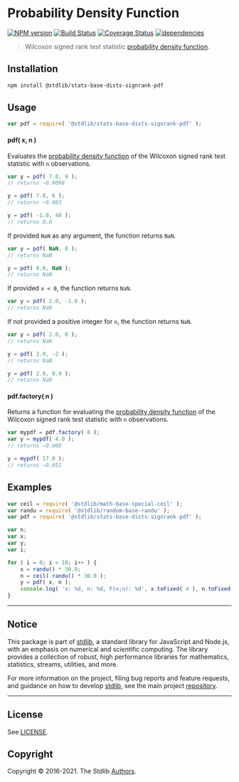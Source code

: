<!--

@license Apache-2.0

Copyright (c) 2020 The Stdlib Authors.

Licensed under the Apache License, Version 2.0 (the "License");
you may not use this file except in compliance with the License.
You may obtain a copy of the License at

   http://www.apache.org/licenses/LICENSE-2.0

Unless required by applicable law or agreed to in writing, software
distributed under the License is distributed on an "AS IS" BASIS,
WITHOUT WARRANTIES OR CONDITIONS OF ANY KIND, either express or implied.
See the License for the specific language governing permissions and
limitations under the License.

-->

# Probability Density Function

[![NPM version][npm-image]][npm-url] [![Build Status][test-image]][test-url] [![Coverage Status][coverage-image]][coverage-url] [![dependencies][dependencies-image]][dependencies-url]

> Wilcoxon signed rank test statistic [probability density function][pdf].

<section class="intro">

</section>

<!-- /.intro -->

<section class="installation">

## Installation

```bash
npm install @stdlib/stats-base-dists-signrank-pdf
```

</section>

<section class="usage">

## Usage

```javascript
var pdf = require( '@stdlib/stats-base-dists-signrank-pdf' );
```

#### pdf( x, n )

Evaluates the [probability density function][pdf] of the Wilcoxon signed rank test statistic with `n` observations.

```javascript
var y = pdf( 7.0, 9 );
// returns ~0.0098

y = pdf( 7.0, 6 );
// returns ~0.063

y = pdf( -1.0, 40 );
// returns 0.0
```

If provided `NaN` as any argument, the function returns `NaN`.

```javascript
var y = pdf( NaN, 8 );
// returns NaN

y = pdf( 0.0, NaN );
// returns NaN
```

If provided `x < 0`, the function returns `NaN`.

```javascript
var y = pdf( 2.0, -1.0 );
// returns NaN
```

If not provided a positive integer for `n`, the function returns `NaN`.

```javascript
var y = pdf( 2.0, 0 );
// returns NaN

y = pdf( 2.0, -2 );
// returns NaN

y = pdf( 2.0, 8.9 );
// returns NaN
```

#### pdf.factory( n )

Returns a function for evaluating the [probability density function][pdf] of the Wilcoxon signed rank test statistic with `n` observations.

```javascript
var mypdf = pdf.factory( 8 );
var y = mypdf( 4.0 );
// returns ~0.008

y = mypdf( 17.0 );
// returns ~0.051
```

</section>

<!-- /.usage -->

<section class="examples">

## Examples

<!-- eslint no-undef: "error" -->

```javascript
var ceil = require( '@stdlib/math-base-special-ceil' );
var randu = require( '@stdlib/random-base-randu' );
var pdf = require( '@stdlib/stats-base-dists-signrank-pdf' );

var n;
var x;
var y;
var i;

for ( i = 0; i < 10; i++ ) {
    x = randu() * 30.0;
    n = ceil( randu() * 30.0 );
    y = pdf( x, n );
    console.log( 'x: %d, n: %d, F(x;n): %d', x.toFixed( 4 ), n.toFixed( 4 ), y.toFixed( 4 ) );
}
```

</section>

<!-- /.examples -->


<section class="main-repo" >

* * *

## Notice

This package is part of [stdlib][stdlib], a standard library for JavaScript and Node.js, with an emphasis on numerical and scientific computing. The library provides a collection of robust, high performance libraries for mathematics, statistics, streams, utilities, and more.

For more information on the project, filing bug reports and feature requests, and guidance on how to develop [stdlib][stdlib], see the main project [repository][stdlib].

---

## License

See [LICENSE][stdlib-license].


## Copyright

Copyright &copy; 2016-2021. The Stdlib [Authors][stdlib-authors].

</section>

<!-- /.stdlib -->

<!-- Section for all links. Make sure to keep an empty line after the `section` element and another before the `/section` close. -->

<section class="links">

[npm-image]: http://img.shields.io/npm/v/@stdlib/stats-base-dists-signrank-pdf.svg
[npm-url]: https://npmjs.org/package/@stdlib/stats-base-dists-signrank-pdf

[test-image]: https://github.com/stdlib-js/stats-base-dists-signrank-pdf/actions/workflows/test.yml/badge.svg
[test-url]: https://github.com/stdlib-js/stats-base-dists-signrank-pdf/actions/workflows/test.yml

[coverage-image]: https://img.shields.io/codecov/c/github/stdlib-js/stats-base-dists-signrank-pdf/main.svg
[coverage-url]: https://codecov.io/github/stdlib-js/stats-base-dists-signrank-pdf?branch=main

[dependencies-image]: https://img.shields.io/david/stdlib-js/stats-base-dists-signrank-pdf
[dependencies-url]: https://david-dm.org/stdlib-js/stats-base-dists-signrank-pdf/main

[stdlib]: https://github.com/stdlib-js/stdlib

[stdlib-authors]: https://github.com/stdlib-js/stdlib/graphs/contributors

[stdlib-license]: https://raw.githubusercontent.com/stdlib-js/stats-base-dists-signrank-pdf/main/LICENSE

[pdf]: https://en.wikipedia.org/wiki/Cumulative_distribution_function

</section>

<!-- /.links -->
